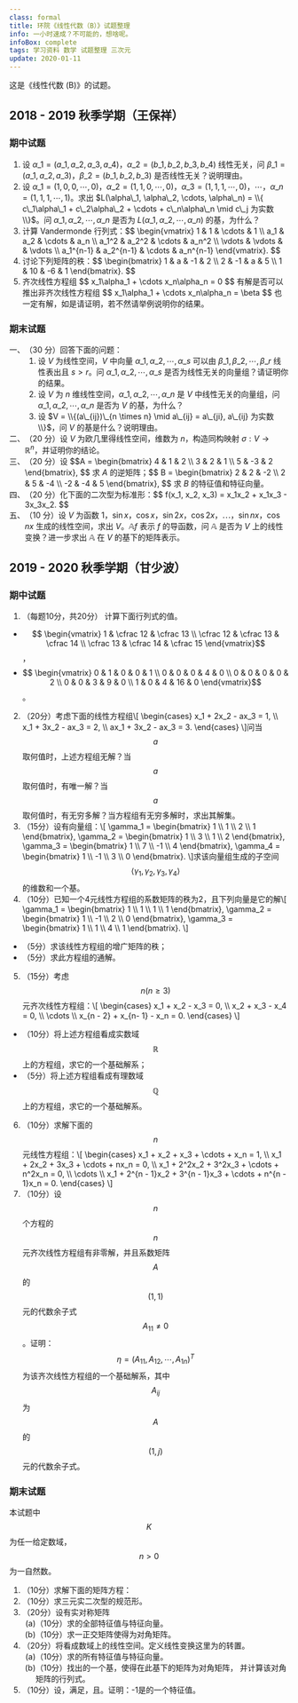 ```yaml
---
class: formal
title: 环院《线性代数（B）》试题整理
info: 一小时速成？不可能的，想啥呢。
infoBox: complete
tags: 学习资料 数学 试题整理 三次元
update: 2020-01-11
---
```

<style>
.gsbFinal > li > ul { counter-reset: list-item; }
.gsbFinal > li > ul > li { list-style: lower-alpha; }
.gsbFinal > li > ul > li::marker { content: "(" counter(list-item, lower-alpha) ")"; }
</style>

这是《线性代数 (B)》的试题。

## 2018 - 2019 秋季学期（王保祥）
### 期中试题
1. 设 $\alpha\_1 = (a\_1, a\_2, a\_3, a\_4)$，$\alpha\_2 = (b\_1, b\_2, b\_3, b\_4)$ 线性无关，问 $\beta\_1 = (a\_1, a\_2, a\_3)$，$\beta\_2 = (b\_1, b\_2, b\_3)$ 是否线性无关？说明理由。
2. 设 $\alpha\_1 = (1, 0, 0, \cdots, 0)$，$\alpha\_2 = (1, 1, 0, \cdots, 0)$，$\alpha\_3 = (1, 1, 1, \cdots, 0)$，$\cdots$，$\alpha\_n = (1, 1, 1, \cdots, 1)$。求出 $L(\alpha\_1, \alpha\_2, \cdots, \alpha\_n) = \\{ c\_1\alpha\_1 + c\_2\alpha\_2 + \cdots + c\_n\alpha\_n \mid c\_j 为实数 \\}$。问 $\alpha\_1, \alpha\_2, \cdots, \alpha\_n$ 是否为 $L(\alpha\_1, \alpha\_2, \cdots, \alpha\_n)$ 的基，为什么？
3. 计算 Vandermonde 行列式：\$\$ \begin{vmatrix} 1 &amp; 1 &amp; \cdots &amp; 1 \\\\ a\_1 &amp; a\_2 &amp; \cdots &amp; a\_n \\\\ a\_1^2 &amp; a\_2^2 &amp; \cdots &amp; a\_n^2 \\\\ \vdots &amp; \vdots &amp;  &amp; \vdots \\\\ a\_1^{n-1} &amp; a\_2^{n-1} &amp; \cdots &amp; a\_n^{n-1} \end{vmatrix}. \$\$
4. 讨论下列矩阵的秩：\$\$ \begin{bmatrix} 1 &amp; a &amp; -1 &amp; 2 \\\\ 2 &amp; -1 &amp; a &amp; 5 \\\\ 1 &amp; 10 &amp; -6 &amp; 1 \end{bmatrix}. \$\$
5. 齐次线性方程组 \$\$ x\_1\alpha\_1 + \cdots x\_n\alpha\_n = 0 \$\$ 有解是否可以推出非齐次线性方程组 \$\$ x\_1\alpha\_1 + \cdots x\_n\alpha\_n = \beta \$\$ 也一定有解，如是请证明，若不然请举例说明你的结果。

### 期末试题
<style class="linearAlgebraTests2018BStyle"> .linearAlgebraTests2018BStyle + ol { list-style: simp-chinese-informal; padding-left: 2em; } </style>
1. （30 分）回答下面的问题：
   1. 设 $V$ 为线性空间，$V$ 中向量 $\alpha\_1, \alpha\_2, \cdots, \alpha\_s$ 可以由 $\beta\_1, \beta\_2, \cdots, \beta\_r$ 线性表出且 $s > r$。问 $\alpha\_1, \alpha\_2, \cdots, \alpha\_s$ 是否为线性无关的向量组？请证明你的结果。
   2. 设 $V$ 为 $n$ 维线性空间，$\alpha\_1, \alpha\_2, \cdots, \alpha\_n$ 是 $V$ 中线性无关的向量组，问 $\alpha\_1, \alpha\_2, \cdots, \alpha\_n$ 是否为 $V$ 的基，为什么？
   3. 设 $V = \\{(a\_{ij})\_{n \times n} \mid a\_{ij} = a\_{ji}, a\_{ij} 为实数 \\}$，问 $V$ 的基是什么？说明理由。
2. （20 分）设 $V$ 为欧几里得线性空间，维数为 $n$，构造同构映射 $\sigma : V \rightarrow \mathbb R^n$，并证明你的结论。
3. （20 分）设 \$\$A = \begin{bmatrix} 4 &amp; 1 &amp; 2 \\\\ 3 &amp; 2 &amp; 1 \\\\ 5 &amp; -3 &amp; 2 \end{bmatrix}, \$\$ 求 $A$ 的逆矩阵；\$\$ B = \begin{bmatrix} 2 &amp; 2 &amp; -2 \\\\ 2 &amp; 5 &amp; -4 \\\\ -2 &amp; -4 &amp; 5 \end{bmatrix}, \$\$ 求 $B$ 的特征值和特征向量。
4. （20 分）化下面的二次型为标准形：\$\$ f(x\_1, x\_2, x\_3) = x\_1x\_2 + x\_1x\_3 - 3x\_3x\_2. \$\$
5. （10 分）设 $V$ 为函数 $1$，$\sin x$，$\cos x$，$\sin 2x$，$\cos 2x$，$\cdots$，$\sin nx$，$\cos nx$ 生成的线性空间，求出 $V$。$\mathbb Af$ 表示 $f$ 的导函数，问 $\mathbb A$ 是否为 $V$ 上的线性变换？进一步求出 $\mathbb A$ 在 $V$ 的基下的矩阵表示。

## 2019 - 2020 秋季学期（甘少波）
### 期中试题
1. （每题10分，共20分） 计算下面行列式的值。
  - $$ \begin{vmatrix} 1 & \cfrac 12 & \cfrac 13 \\ \cfrac 12 & \cfrac 13 & \cfrac 14 \\ \cfrac 13 & \cfrac 14 & \cfrac 15 \end{vmatrix}$$，
  - $$ \begin{vmatrix} 0 & 1 & 0 & 0 & 1 \\ 0 & 0 & 0 & 4 & 0 \\ 0 & 0 & 0 & 0 & 2 \\ 0 & 0 & 3 & 9 & 0 \\ 1 & 0 & 4 & 16 & 0 \end{vmatrix}$$。
2. （20分）考虑下面的线性方程组\\\[ \begin{cases} x\_1 + 2x\_2 - ax\_3 = 1, \\\\ x\_1 + 3x\_2 - ax\_3 = 2, \\\\ ax\_1 + 3x\_2 - ax\_3 = 3. \end{cases} \\\]问当$$a$$取何值时，上述方程组无解？当$$a$$取何值时，有唯一解？当$$a$$取何值时，有无穷多解？当方程组有无穷多解时，求出其解集。
3. （15分）设有向量组：\\\[ \gamma\_1 = \begin{bmatrix} 1 \\\\ 1 \\\\ 2 \\\\ 1 \end{bmatrix}, \gamma\_2 = \begin{bmatrix} 1 \\\\ 3 \\\\ 1 \\\\ 2 \end{bmatrix}, \gamma\_3 = \begin{bmatrix} 1 \\\\ 7 \\\\ -1 \\\\ 4 \end{bmatrix}, \gamma\_4 = \begin{bmatrix} 1 \\\\ -1 \\\\ 3 \\\\ 0 \end{bmatrix}. \\\]求该向量组生成的子空间$$\langle \gamma_1, \gamma_2, \gamma_3, \gamma_4 \rangle$$的维数和一个基。
4. （10分）已知一个4元线性方程组的系数矩阵的秩为2，且下列向量是它的解\\\[ \gamma\_1 = \begin{bmatrix} 1 \\\\ 1 \\\\ 1 \\\\ 1 \end{bmatrix}, \gamma\_2 = \begin{bmatrix} 1 \\\\ -1 \\\\ 2 \\\\ 0 \end{bmatrix}, \gamma\_3 = \begin{bmatrix} 1 \\\\ 1 \\\\ 4 \\\\ 1 \end{bmatrix}. \\\]
  - （5分）求该线性方程组的增广矩阵的秩；
  - （5分）求此方程组的通解。
5. （15分）考虑$$n(n \ge 3)$$元齐次线性方程组：\\\[ \begin{cases} x\_1 + x\_2 - x\_3 = 0, \\\\ x\_2 + x\_3 - x\_4 = 0, \\\\ \cdots \\\\ x\_{n - 2} + x\_{n- 1} - x\_n = 0. \end{cases} \\\]
  - （10分）将上述方程组看成实数域$$\mathbb{R}$$上的方程组，求它的一个基础解系；
  - （5分）将上述方程组看成有理数域$$\mathbb{Q}$$上的方程组，求它的一个基础解系。
6. （10分）求解下面的$$n$$元线性方程组：\\\[ \begin{cases} x\_1 + x\_2 + x\_3 + \cdots + x\_n = 1, \\\\ x\_1 + 2x\_2 + 3x\_3 + \cdots + nx\_n = 0, \\\\ x\_1 + 2^2x\_2 + 3^2x\_3 + \cdots + n^2x\_n = 0, \\\\ \cdots \\\\ x\_1 + 2^{n - 1}x\_2 + 3^{n - 1}x\_3 + \cdots + n^{n - 1}x\_n = 0. \end{cases} \\\]
7. （10分）设$$n$$个方程的$$n$$元齐次线性方程组有非零解，并且系数矩阵$$A$$的$$(1, 1)$$元的代数余子式$$A_{11} \neq 0$$。证明：$$\eta = (A_{11}, A_{12}, \cdots, A_{1n})^T$$为该齐次线性方程组的一个基础解系，其中$$A_{ij}$$为$$A$$的$$(1, j)$$元的代数余子式。

### 期末试题
本试题中$$K$$为任一给定数域，$$n > 0$$为一自然数。

<ol class="gsbFinal">
  <li>（10分）求解下面的矩阵方程：<script type="math/tex; mode=display">% <![CDATA[
\begin{bmatrix} 1 & 1 & 1 \\ 1 & 0 & -4 \\ 1 & 1 & 0 \end{bmatrix} X = \begin{bmatrix} 1 & 4 \\ 2 & 5 \\ 3 & 6 \end{bmatrix} %]]></script></li>
  <li>（10分）求三元实二次型<script type="math/tex">f(x, y, z) = x^2 + y^2 + z^2 - 2xy - 2xz</script>的规范形。</li>
  <li>（20分）设有实对称矩阵<script type="math/tex; mode=display">% <![CDATA[
A = \begin{bmatrix} 2 & 2 & -2 \\ 2 & -1 & 4 \\ -2 & 4 & -1 \end{bmatrix} %]]></script>
    <ul>
      <li>（10分）求<script type="math/tex">A</script>的全部特征值与特征向量。</li>
      <li>（10分）求一正交矩阵<script type="math/tex">T</script>使得<script type="math/tex">T^{-1}AT</script>为对角矩阵。</li>
    </ul>
  </li>
  <li>（20分）将<script type="math/tex">M_n(K)</script>看成数域<script type="math/tex">K</script>上的线性空间。定义线性变换<script type="math/tex; mode=display">T: M_n(K) \to M_n(K), ~ T(A) = A'</script>这里<script type="math/tex">A'</script>为<script type="math/tex">A</script>的转置。
    <ul>
      <li>（10分）求<script type="math/tex">T</script>的所有特征值与特征向量。</li>
      <li>（10分）找出<script type="math/tex">M_n(K)</script>的一个基，使得<script type="math/tex">T</script>在此基下的矩阵为对角矩阵， 并计算该对角矩阵的行列式。</li>
    </ul>
  </li>
  <li>（10分）设<script type="math/tex">A \in M_n(K)</script>，满足<script type="math/tex">AA' = I</script>，且<script type="math/tex">% <![CDATA[
|A| < 0 %]]></script>。证明：-1是<script type="math/tex">A</script>的一个特征值。</li>
</ol>